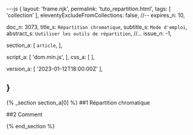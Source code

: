 ---js
{
  layout:    'frame.njk',
  permalink: 'tuto_repartition.html',
  tags:      [ 'collection' ],
  eleventyExcludeFromCollections: false,
  //-- expires_n: 10,

  doc_n:      3073,
  title_s:    `Répartition chromatique`,
  subtitle_s: `Mode d'emploi`,
  abstract_s: `Uutiliser les outils de répartition`,
  //... issue_n: -1,

  section_a:
  [
    `article`,
  ],

  script_a:
  [
    'dom.min.js',
  ],
  css_a:
  [
  ],

  version_a:
  [
    '2023-01-12T18:00:00Z'
  ],

}
---
{% _section section_a[0] %}
##1 Répartition chromatique

##2 Comment


{% end_section %}
